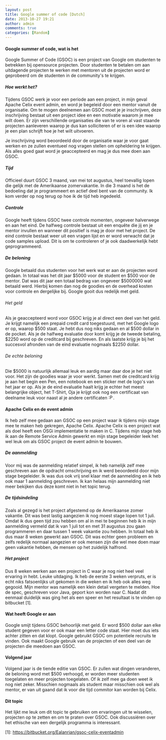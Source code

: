 ```yaml
---
layout: post
title: Google summer of code [Dutch]
date: 2013-10-27 19:21
author: admin
comments: true
categories: [Random]
---
```

<h4>Google summer of code, wat is het</h4>
Google Summer of Code (GSOC) is een project van Google om studenten te betrekken bij opensource projecten. Door studenten te betalen om aan uitdagende projecten te werken met mentoren uit de projecten word er geprobeerd om de studenten in de community's te krijgen.

<!--more-->
<h5>Hoe werkt het?</h5>
Tijdens GSOC werk je voor een periode aan een project, in mijn geval Apache Celix event admin, en word je begeleid door een mentor vanuit de organisatie. Om te mogen deelnemen aan GSOC moet je je inschrijven, deze inschrijving bestaat uit een project idee en een motivatie waarom je mee wilt doen. Er zijn verschillende organisaties die van te voren al vast staande projecten aanleveren waarop je dus kan solliciteren of er is een idee waarop je een plan schrijft hoe je het wilt uitvoeren.

Je inschrijving word beoordeeld door de organisatie waar je voor gaat werken en ze zullen eventueel nog vragen stellen om opheldering te krijgen. Als alles goed gaat word je geaccepteerd en mag je dus mee doen aan GSOC.
<h5>Tijd</h5>
Officieel duurt GSOC 3 maand, van mei tot augustus, heel toevallig lopen die gelijk met de Amerikaanse zomervakantie. In die 3 maand is het de bedoeling dat je programmeert en actief deel bent van de community. Ik kom verder op nog terug op hoe ik de tijd heb ingedeeld.
<h5>Controle</h5>
Google heeft tijdens GSOC twee controle momenten, ongeveer halverwege en aan het eind. De halfweg controle bestaat uit een enquête die jij en je mentor invullen en wanneer dit positief is mag je door met het project. De eind controle bestaat weer uit een vragen lijst en er word verwacht dat je code samples upload. Dit is om te controleren of je ook daadwerkelijk hebt geprogrammeerd.
<h5>De beloning</h5>
Google betaald dus studenten voor het werk wat er aan de projecten word gedaan. In totaal was het dit jaar $5000 voor de student en $500 voor de mentor. Dat was dit jaar een totaal bedrag van ongeveer $5000000 wat betaald werd. Hierbij komen dan nog de goodies en de overhead kosten voor controle en dergelijke bij. Google gooit dus redelijk met geld.
<h6>Het geld</h6>
Als je geaccepteerd word voor GSOC krijg je al direct een deel van het geld. Je krijgt namelijk een prepaid credit card toegestuurd, met het Google logo er op, waarop $500 staat. Je hebt dus nog niks gedaan en al $500 dollar in de pocket. Als je de halfweg evaluatie door komt krijg je de tweede betaling, $2250 word op de creditcard bij geschreven. En als laatste krijg je bij het succesvol afronden van de eind evaluatie nogmaals $2250 dollar.
<h6>De echte beloning</h6>
Die $5000 is natuurlijk allemaal leuk en aardig maar daar doe je het niet voor. Het zijn de goodies waar je voor werkt. Samen met de creditcard krijg je aan het begin een Pen, een notebook en een sticker met de logo's van het jaar er op. Als je de eind evaluatie haalt krijg je echter het meest belangrijke object, het T-Shirt, Oja je krijgt ook nog een certificaat van deelname leuk voor naast al je andere certificaten <img alt=":P" src="http://tweakimg.net/g/s/puh2.gif" width="15" height="15" />.
<h4>Apache Celix en de event admin</h4>
Ik heb zelf mee gedaan aan GSOC op een project waar ik tijdens mijn stage mee te maken heb gekregen, Apache Celix. Apache Celix is een project wat als doel heeft een OSGi implementatie te maken in C. Tijdens mijn stage heb ik aan de Remote Service Admin gewerkt en mijn stage begeleider leek het wel leuk om als GSOC project de event admin te bouwen.
<h5>De aanmelding</h5>
Voor mij was de aanmelding relatief simpel, ik heb namelijk zelf mee geschreven aan de opdracht omschrijving en ik werd beoordeeld door mijn stage begeleider. Ik was dus ook vrij snel klaar met de aanmelding en ik heb ook maar 1 aanmelding geschreven. Ik kan helaas mijn aanmelding niet meer bekijken dus deze komt niet in het topic terug.
<h5>De tijdsindeling</h5>
Zoals al gezegd is het project afgestemd op de Amerikaanse zomer vakantie. Dit was best lastig aangezien ik nog moest stage lopen tot 1 juli. Omdat ik dus geen tijd zou hebben om al in mei te beginnen heb ik in mijn aanmelding vermeld dat ik van 1 juli tot en met 31 augustus zou gaan programmeren en daar tussen 1 week vakantie zou hebben. In totaal heb ik dus maar 8 weken gewerkt aan GSOC. Dit was echter geen probleem en zelfs redelijk normaal aangezien er ook mensen zijn die wel mee doen maar geen vakantie hebben, de mensen op het zuidelijk halfrond.
<h5>Het project</h5>
Dus 8 weken werken aan een project in C waar je nog niet heel veel ervaring in hebt. Leuke uitdaging. Ik heb de eerste 3 weken verpruts, er is echt niks fatsoenlijks uit gekomen in die weken en ik heb ook alles weg gegooid. Mijn mentor was namelijk een klein detail vergeten te melden. Hoe de spec, geschreven voor Java, geport kon worden naar C. Nadat dit eenmaal duidelijk was ging het als een speer en het resultaat is te vinden op bitbucket [1].
<h4>Wat heeft Google er aan</h4>
Google smijt tijdens GSOC behoorlijk met geld. Er word $500 dollar aan elke student gegeven voor er ook maar een letter code staat. Hier moet dus iets achter zitten en dat klopt. Google gebruikt GSOC om potentiele recruits te vinden. Ook maakt Google gebruik van de projecten of een deel van de projecten die meedoen aan GSOC.
<h4>Volgend jaar</h4>
Volgend jaar is de tiende editie van GSOC. Er zullen wat dingen veranderen, de beloning word met $500 verhoogd, er worden meer studenten toegelaten en meer projecten toegelaten. Of ik zelf mee ga doen weet ik nog niet zeker. Misschien nogmaals als student maar misschien ook wel als mentor, er van uit gaand dat ik voor die tijd commitor kan worden bij Celix.
<h4>Dit topic</h4>
Het lijkt me leuk om dit topic te gebruiken om ervaringen uit te wisselen, projecten op te zetten en om te praten over GSOC. Ook discussiëren over het ethische van een dergelijk programma is interessant.

[1]: <a title="https://bitbucket.org/Ealanrian/gsoc-celix-eventadmin" href="https://bitbucket.org/Ealanrian/gsoc-celix-eventadmin" target="_blank" rel="external nofollow">https://bitbucket.org/Ealanrian/gsoc-celix-eventadmin</a>
